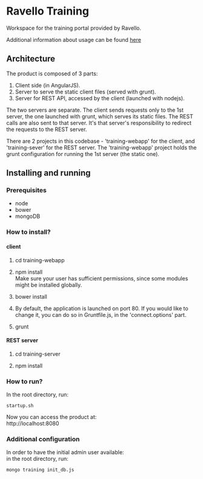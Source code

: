 # Ravello Training

Workspace for the training portal provided by Ravello.

Additional information about usage can be found [here](http://www.ravellosystems.com/blog/virtual-training-labs-in-the-cloud/?mkt_tok=3RkMMJWWfF9wsRoku6jMZKXonjHpfsX56uooUKGylMI%2F0ER3fOvrPUfGjI4ATstnI%2BSLDwEYGJlv6SgFQ7jDMaNjz7gEXxU%3D)

## Architecture

The product is composed of 3 parts:

1. Client side (in AngularJS).
2. Server to serve the static client files (served with grunt).
3. Server for REST API, accessed by the client (launched with nodejs).

The two servers are separate.
The client sends requests only to the 1st server, the one launched with grunt, which serves its static files.
The REST calls are also sent to that server. It's that server's responsibility to redirect the requests to the REST server.

There are 2 projects in this codebase - 'training-webapp' for the client, and 'training-sever' for the REST server.
The 'training-webapp' project holds the grunt configuration for running the 1st server (the static one).

## Installing and running

### Prerequisites

- node
- bower
- mongoDB

### How to install?

#### client
1. cd training-webapp

2. npm install  
   Make sure your user has sufficient permissions, since some modules might be installed globally.

3. bower install

4. By default, the application is launched on port 80. If you would like to change it, you can do so in Gruntfile.js, in the 'connect.options' part.

5. grunt

#### REST server
1. cd training-server

2. npm install

### How to run?
In the root directory, run:  

```
startup.sh
```

Now you can access the product at:  
http://localhost:8080

### Additional configuration

In order to have the initial admin user available:  
in the root directory, run:  

```
mongo training init_db.js
```

